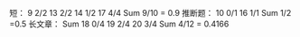 短：
9 2/2
13 2/2
14 1/2
17 4/4
Sum  9/10 = 0.9
推断题：
10 0/1
16 1/1
Sum  1/2 =0.5
长文章：
Sum
18 0/4
19 2/4
20 3/4
Sum  4/12 = 0.4166
